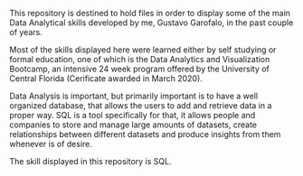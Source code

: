 This repository is destined to hold files in order to display some of the main Data Analytical skills developed by me, Gustavo Garofalo, in the past couple of years.

Most of the skills displayed here were learned either by self studying or formal education, one of which is the Data Analytics and Visualization Bootcamp, an intensive 24 week program offered by the University of Central Florida (Cerificate awarded in March 2020).

Data Analysis is important, but primarily important is to have a well organized database, that allows the users to add and retrieve data in a proper way. SQL is a tool specifically for that, it allows people and companies to store and manage large amounts of datasets, create relationships between different datasets and produce insights from them whenever is of desire.

The skill displayed in this repository is SQL.
